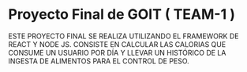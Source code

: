 # Proyecto Final de GOIT ( TEAM-1 ) 

ESTE PROYECTO FINAL SE REALIZA UTILIZANDO EL FRAMEWORK DE REACT Y NODE JS. 
CONSISTE EN CALCULAR LAS CALORIAS QUE CONSUME UN USUARIO POR DÍA Y LLEVAR UN HISTÓRICO DE LA INGESTA DE ALIMENTOS PARA EL CONTROL DE PESO. 

